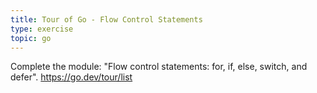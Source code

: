 ```yaml
---
title: Tour of Go - Flow Control Statements
type: exercise
topic: go
---
```


Complete the module: "Flow control statements: for, if, else, switch, and defer".
https://go.dev/tour/list
